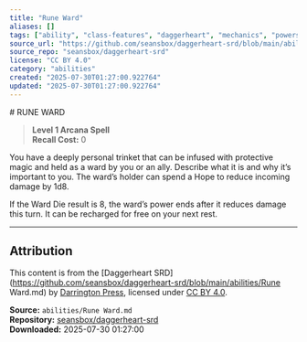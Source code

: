 ```yaml
---
title: "Rune Ward"
aliases: []
tags: ["ability", "class-features", "daggerheart", "mechanics", "powers", "reference", "srd", "ttrpg"]
source_url: "https://github.com/seansbox/daggerheart-srd/blob/main/abilities/Rune Ward.md"
source_repo: "seansbox/daggerheart-srd"
license: "CC BY 4.0"
category: "abilities"
created: "2025-07-30T01:27:00.922764"
updated: "2025-07-30T01:27:00.922764"
---
```


﻿# RUNE WARD

> **Level 1 Arcana Spell**  
> **Recall Cost:** 0

You have a deeply personal trinket that can be infused with protective magic and held as a ward by you or an ally. Describe what it is and why it’s important to you. The ward’s holder can spend a Hope to reduce incoming damage by 1d8.

If the Ward Die result is 8, the ward’s power ends after it reduces damage this turn. It can be recharged for free on your next rest.

---

## Attribution

This content is from the [Daggerheart SRD](https://github.com/seansbox/daggerheart-srd/blob/main/abilities/Rune Ward.md) by [Darrington Press](https://darringtonpress.com/), licensed under [CC BY 4.0](https://creativecommons.org/licenses/by/4.0/).

**Source:** `abilities/Rune Ward.md`  
**Repository:** [seansbox/daggerheart-srd](https://github.com/seansbox/daggerheart-srd)  
**Downloaded:** 2025-07-30 01:27:00


